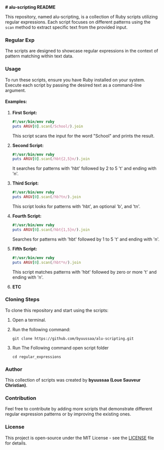 **# alu-scripting README**

This repository, named alu-scripting, is a collection of Ruby scripts utilizing regular expressions. Each script focuses on different patterns using the `scan` method to extract specific text from the provided input.

### Regular Exp

The scripts are designed to showcase regular expressions in the context of pattern matching within text data.

### Usage

To run these scripts, ensure you have Ruby installed on your system. Execute each script by passing the desired text as a command-line argument.

#### Examples:

1. **First Script:**
   ```ruby
   #!/usr/bin/env ruby
   puts ARGV[0].scan(/School/).join
   ```
   This script scans the input for the word "School" and prints the result.

2. **Second Script:**
   ```ruby
   #!/usr/bin/env ruby
   puts ARGV[0].scan(/hbt{2,5}n/).join
   ```
   It searches for patterns with 'hbt' followed by 2 to 5 't' and ending with 'n'.

3. **Third Script:**
   ```ruby
   #!/usr/bin/env ruby
   puts ARGV[0].scan(/hb?tn/).join
   ```
   This script looks for patterns with 'hbt', an optional 'b', and 'tn'.

4. **Fourth Script:**
   ```ruby
   #!/usr/bin/env ruby
   puts ARGV[0].scan(/hbt{1,5}n/).join
   ```
   Searches for patterns with 'hbt' followed by 1 to 5 't' and ending with 'n'.

5. **Fifth Script:**
   ```ruby
   #!/usr/bin/env ruby
   puts ARGV[0].scan(/hbt*n/).join
   ```
   This script matches patterns with 'hbt' followed by zero or more 't' and ending with 'n'.
6. **ETC**
### Cloning Steps

To clone this repository and start using the scripts:

1. Open a terminal.

2. Run the following command:
   ```
   git clone https://github.com/byuussaa/alu-scripting.git
   ```
3. Run The Following command open script folder
    ```
    cd regular_expressions
    ```
### Author

This collection of scripts was created by **byuussaa (Loue Sauveur Christian)**.

### Contribution

Feel free to contribute by adding more scripts that demonstrate different regular expression patterns or by improving the existing ones.

### License

This project is open-source under the MIT License - see the [LICENSE](LICENSE) file for details.